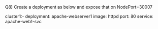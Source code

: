 Q8) Create a deployment as below and expose that on NodePort=30007

cluster1:- deployment: apache-webserver1 image: httpd port: 80 service: apache-web1-svc
